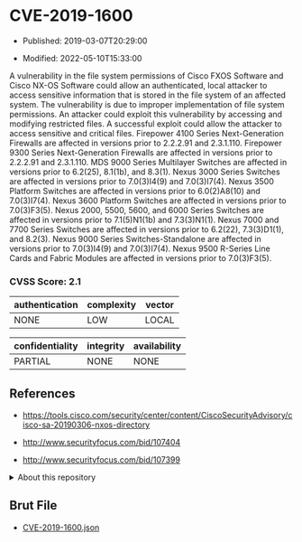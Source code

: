 # CVE-2019-1600

- Published: 2019-03-07T20:29:00

- Modified: 2022-05-10T15:33:00

A vulnerability in the file system permissions of Cisco FXOS Software and Cisco NX-OS Software could allow an authenticated, local attacker to access sensitive information that is stored in the file system of an affected system. The vulnerability is due to improper implementation of file system permissions. An attacker could exploit this vulnerability by accessing and modifying restricted files. A successful exploit could allow the attacker to access sensitive and critical files. Firepower 4100 Series Next-Generation Firewalls are affected in versions prior to 2.2.2.91 and 2.3.1.110. Firepower 9300 Series Next-Generation Firewalls are affected in versions prior to 2.2.2.91 and 2.3.1.110. MDS 9000 Series Multilayer Switches are affected in versions prior to 6.2(25), 8.1(1b), and 8.3(1). Nexus 3000 Series Switches are affected in versions prior to 7.0(3)I4(9) and 7.0(3)I7(4). Nexus 3500 Platform Switches are affected in versions prior to 6.0(2)A8(10) and 7.0(3)I7(4). Nexus 3600 Platform Switches are affected in versions prior to 7.0(3)F3(5). Nexus 2000, 5500, 5600, and 6000 Series Switches are affected in versions prior to 7.1(5)N1(1b) and 7.3(3)N1(1). Nexus 7000 and 7700 Series Switches are affected in versions prior to 6.2(22), 7.3(3)D1(1), and 8.2(3). Nexus 9000 Series Switches-Standalone are affected in versions prior to 7.0(3)I4(9) and 7.0(3)I7(4). Nexus 9500 R-Series Line Cards and Fabric Modules are affected in versions prior to 7.0(3)F3(5).

### CVSS Score: **2.1**

| authentication | complexity | vector |
| --- | --- | --- |
| NONE | LOW | LOCAL |

| confidentiality | integrity | availability |
| --- | --- | --- |
| PARTIAL | NONE | NONE |

## References

* https://tools.cisco.com/security/center/content/CiscoSecurityAdvisory/cisco-sa-20190306-nxos-directory

* http://www.securityfocus.com/bid/107404

* http://www.securityfocus.com/bid/107399

<details>
<summary>About this repository</summary> 

  This repository is part of the project [Live Hack CVE](https://github.com/Live-Hack-CVE). Main website can be found [www.live-hack.org](https://www.live-hack.org) 
  
  Made by [Sn0wAlice](https://github.com/Sn0wAlice) for the people that care about security and need to have a feed of the latest CVEs. Hope you enjoy it, don't forget to star the repo and follow me on [Twitter](https://twitter.com/Sn0wAlice) and [Github](https://github.com/Sn0wAlice). And that is my [personnal website](https://www.alice-snow.me/)

  - [Home Page](https://github.com/Live-Hack-CVE)
  - [Framework](https://github.com/Live-Hack-CVE/cve-framework)
  - [CVE database](https://github.com/Live-Hack-CVE/full_database)
  - [Changelog](https://github.com/Live-Hack-CVE/Changelog)
</details>

## Brut File

* [CVE-2019-1600.json](https://raw.githubusercontent.com/Live-Hack-CVE/full_database/main/cves/2019/CVE-2019-1600.json)


